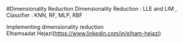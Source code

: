 #Dimensionality Reduction
Dimensionality Reduction  : LLE and LIM , Classifier : KNN, RF, MLP, RBF

Implementing dimensionality reduction\
Elhamsadat Hejazi(https://www.linkedin.com/in/elham-hejazi)
